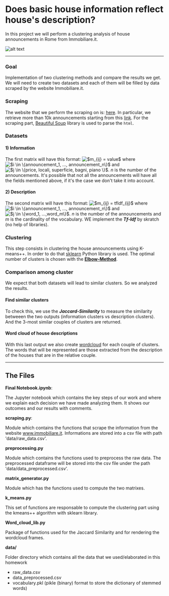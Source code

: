 # Does basic house information reflect house's description?

In this project we will perform a clustering analysis of house announcements in Rome from Immobiliare.it.

![alt text](https://directionscu.org/wp-content/uploads/2018/08/cashforhome.png "Logo Title Text 1")

____ 

### Goal
Implementation of two clustering methods and compare the results we get. We will need to create two datasets and each of them will be filled by data scraped by the website Immobiliare.it.

### Scraping
The website that we perform the scraping on is: [here](https://www.immobiliare.it). In particular, we retrieve more than 10k announcements starting from this [link](https://www.immobiliare.it/vendita-case/roma/?criterio=rilevanza&pag=1).
For the scraping part, [Beautiful Soup](https://www.crummy.com/software/BeautifulSoup/bs4/doc/) library is used to parse the `html`.

### Datasets 
#### 1) Information
The first matrix will have this format: <img src="https://latex.codecogs.com/gif.latex?$m_{ij}&space;=&space;value$" title="$m_{ij} = value$" /> where <img src="https://latex.codecogs.com/gif.latex?$i&space;\in&space;\{announcement_1,&space;...,&space;announcement_n\}$" title="$i \in \{announcement_1, ..., announcement_n\}$" /> and <img src="https://latex.codecogs.com/gif.latex?$j&space;\in&space;\{price,&space;locali,&space;superficie,&space;bagni,&space;piano&space;\}$" title="$j \in \{price, locali, superficie, bagni, piano \}$" />. *n* is the number of the announcements. It's possible that not all the announcements will have all the fields mentioned above, if it's the case we don't take it into account. 

#### 2) Description
The second matrix will have this format: <img src="https://latex.codecogs.com/gif.latex?$m_{ij}&space;=&space;tfIdf_{ij}$" title="$m_{ij} = tfIdf_{ij}$" /> where <img src="https://latex.codecogs.com/gif.latex?$i&space;\in&space;\{announcement_1,&space;...,&space;announcement_n\}$" title="$i \in \{announcement_1, ..., announcement_n\}$" /> and <img src="https://latex.codecogs.com/gif.latex?$j&space;\in&space;\{word_1,&space;...,word_m\}$" title="$j \in \{word_1, ...,word_m\}$" />. *n* is the number of the announcements and *m* is the cardinality of the vocabulary. WE implement the ***Tf-Idf*** by skratch (no help of libraries).

### Clustering
This step consists in clustering the house announcements using K-means++. In order to do that [sklearn](https://scikit-learn.org/stable/modules/generated/sklearn.cluster.KMeans.html) Python library is used. The optimal number of clusters is chosen with the [**Elbow-Method**](https://en.wikipedia.org/wiki/Elbow_method_(clustering)).

### Comparison among cluster
We expect that both datasets will lead to similar clusters. So we analyzed the results.
#### Find similar clusters
To check this, we use the ***Jaccard-Similarity*** to measure the similarity betweeen the two outputs (information clusters vs description clusters). And the 3-most similar couples of clusters are returned.
#### Word cloud of house descriptions
With this last output we also create [wordcloud](https://www.datacamp.com/community/tutorials/wordcloud-python) for each couple of clusters. The words that will be represented are those extracted from the description of the houses that are in the relative couple.

____ 

## The Files

**Final Notebook.ipynb**:

The Jupyter notebook which contains the key steps of our work and where we explain each decision we have made analyzing them. It shows our outcomes and our results with comments.

**scraping.py**:

Module which contains the functions that scrape the information from the website www.immobiliare.it. Informations are stored into a csv file with path 'data/raw_data.csv'.

**preprocessing.py**

Module which contains the functions used to preprocess the raw data. The preprocessed dataframe will be stored into the csv file under the path 'data/data_preprocessed.csv'.

**matrix_generator.py**

Module which has the functions used to compute the two matrixes.

**k_means.py**

This set of functions are responsable to compute the clustering part using the kmeans++ algorithm with sklearn library.

**Word_cloud_lib.py**

Package of functions used for the Jaccard Similarity and for rendering the wordcloud frames.

**data/**

Folder directory which contains all the data that we used/elaborated in this homework

- raw_data.csv 
- data_preprocessed.csv
- vocabulary.pkl (pikle (binary) format to store the dictionary of stemmed words)

